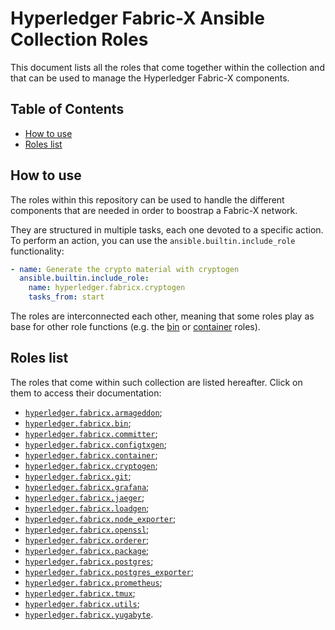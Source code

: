 # Hyperledger Fabric-X Ansible Collection Roles

This document lists all the roles that come together within the collection and that can be used to manage the Hyperledger Fabric-X components.

## Table of Contents <!-- omit in toc -->

- [How to use](#how-to-use)
- [Roles list](#roles-list)

## How to use

The roles within this repository can be used to handle the different components that are needed in order to boostrap a Fabric-X network.

They are structured in multiple tasks, each one devoted to a specific action. To perform an action, you can use the `ansible.builtin.include_role` functionality:

```yaml
- name: Generate the crypto material with cryptogen
  ansible.builtin.include_role:
    name: hyperledger.fabricx.cryptogen
    tasks_from: start
```

The roles are interconnected each other, meaning that some roles play as base for other role functions (e.g. the [bin](./bin) or [container](./container) roles).

## Roles list

The roles that come within such collection are listed hereafter. Click on them to access their documentation:

- [`hyperledger.fabricx.armageddon`](./armageddon);
- [`hyperledger.fabricx.bin`](./bin);
- [`hyperledger.fabricx.committer`](./committer);
- [`hyperledger.fabricx.configtxgen`](./configtxgen);
- [`hyperledger.fabricx.container`](./container);
- [`hyperledger.fabricx.cryptogen`](./cryptogen);
- [`hyperledger.fabricx.git`](./git);
- [`hyperledger.fabricx.grafana`](./grafana);
- [`hyperledger.fabricx.jaeger`](./jaeger);
- [`hyperledger.fabricx.loadgen`](./loadgen);
- [`hyperledger.fabricx.node_exporter`](./node_exporter);
- [`hyperledger.fabricx.openssl`](./openssl);
- [`hyperledger.fabricx.orderer`](./orderer);
- [`hyperledger.fabricx.package`](./package);
- [`hyperledger.fabricx.postgres`](./postgres);
- [`hyperledger.fabricx.postgres_exporter`](./postgres_exporter);
- [`hyperledger.fabricx.prometheus`](./prometheus);
- [`hyperledger.fabricx.tmux`](./tmux);
- [`hyperledger.fabricx.utils`](./utils);
- [`hyperledger.fabricx.yugabyte`](./yugabyte).
